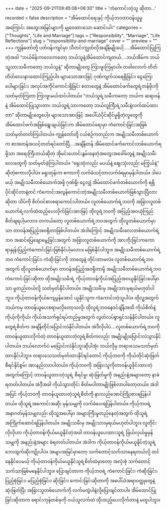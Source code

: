 +++
date = "2025-09-21T09:45:06+06:30"
title = 'ကံကောင်းတဲ့သူ ဆိုတာ…'
recorded = false
description = "အိမ်ထောင်ရေးနှင့် ကိုယ့်ဘဝတာဝန်ယူမှုအကြောင်း အတွေးအမြင်များကို မျှဝေထားသော ဆောင်းပါး"
categories = ["Thoughts", "Life and Marriage"]
tags = ["Responsibility", "Marriage", "Life Reflections"]
slug = "responsibility-and-marriage"
cover = ""
preview = ""
+++
ကျွန်တော်တို့ ပတ်ဝန်းကျင်မှာ သီတင်းကျွတ်လိုအချိန်မျိုးပေါ့…..အိမ်ထောင်ပြုကြတဲ့အခါ “ဘယ်မိန်းကလေးကတော့ ဘယ်သူနဲ့အိမ်ထောင်ကျတယ်….ဘယ်အိမ်က ဘယ်သူ့သားသမီးကတော့ ဘယ်သူနဲ့” ဆိုတာမျိုးတွေ ကြားဖူးကြမှာပါ။ တခါလောက် တိတ်တိတ်လေးနားထောင်ကြည့်ပါ။ များသောအားဖြင့် ဂုဏ်ကျက်သရေရှိခြင်း၊ ငွေကြေးပေါများခြင်း၊ အလုပ်အကိုင်ကောင်းရှိခြင်း စတာတွေနဲ့ အိမ်ထောင်ဖက်တွေရဲ့တန်ဖိုးကို သတ်မှတ်ကြတာ ကြားဖူးမယ်ထင်ပါတယ်။ “ဘယ်သူရဲ့သမီးကတော့ ဘယ်က ဆရာဝန်နဲ့ အိမ်ထောင်ပြုသွားတာ၊ ဘယ်သူ့ရဲ့သားကတော့ ဘယ်လူကြီးရဲ့သမီးနဲ့လက်ထပ်ထားတာ” ဆိုတာမျိုးတွေပေါ့။
များသောအားဖြင့် အပေါ်ယံပိုင်ဆိုင်မှုရှိတဲ့လူတွေကို အိမ်ထောင်ဖက်အဖြစ်ရွေးချယ်ခြင်းက အိမ်ထောင်ရေးမှာ ကံကောင်းခြင်းအဖြစ်သတ်မှတ်တတ်ကြပါတယ်။ ကျွန်တော်တို့ ငယ်စဉ်ကတည်းက အမျိုးသမီးတစ်ယောက်က စာအတန်အသင့်တတ်ရင်တော်ပြီ….အချိန်တန် အိမ်ထောင်ဖက်ကောင်းတစ်ယောက်ရဖို့သာ အရေးကြီးတယ်ဆိုတဲ့ အိုမင်းဟောင်းနွမ်းနေတဲ့အတွေးအခေါ်တွေနဲ့ အမျိုးသမီးလေးတွေကို သတ်မှတ်ခဲ့ကြပါတယ်။ “ရှေးထုံးလည်း မပယ်နဲ့ ဈေးသုံးလည်း မကြွယ်နဲ့” ဆိုတဲ့စကားလိုပါပဲ။ ရှေးတုန်းက စကားကို လက်ခံသင့်တာလက်ခံရမှာမှန်ပါတယ်။ ဒါပေမယ့် အမျိုးသမီးတစ်ယောက်အဖို့ ဂုဏ်ရှိ၊ ငွေလျှံ အိမ်ထောင်ဖက်တစ်ယောက်ကို ရရှိပိုင်ဆိုင်တာနဲ့တင် ကံကောင်းအလွန်ကောင်းတဲ့အမျိုးသမီးတစ်ယောက်ဖြစ်သွားပြီလား ဆိုတာ သိပ်ကို စိတ်ဝင်စားစရာကောင်းပါတယ်။
လူတစ်ယောက်ရဲ့ဘဝကို အခြားလူတစ်ယောက်ရဲ့လက်ထဲထည့်ပေးလိုက်ခြင်းအားဖြင့် ထိုလူရဲ့ဘဝကို အပြည့်အဝယုံကြည်စိတ်ချရပါ့မလား။ တကယ်တော့ လူတစ်ယောက်ရဲ့ဘဝအတွက် ထိုလူတစ်ယောက်မှာသာ တာဝန်အပြည့်အဝရှိတာဖြစ်ပါတယ်။ အဲဒါကြောင့် အမျိုးသမီးလေးတစ်ယောက်ရဲ့ဘ၀ အဆင်ပြေချောမွေ့ခြင်းအတွက် အခြားလူတစ်ယောက်ကို အားကိုးခြင်းကကော ရာနှုန်းပြည့်ကံကောင်းခြင်းဖြစ်နိုင်ပါ့မလား။ မဖြစ်နိုင်ပါဘူး။ အမျိုးသမီးတစ်ယောက်ရဲ့ဘ၀ ကံကောင်းခြင်း၊ ကံဆိုးခြင်းကို ဘာတွေနဲ့ တိုင်းတာမလဲ။ လူတစ်ယောက်ရဲ့ဘဝအတွက် ထိုလူတစ်ယောက်မှာ တာဝန်အပြည့်အဝရှိတာမို့ အမျိုးသမီးတစ်ယောက်ရဲ့ဘဝကံကောင်းခြင်းဆိုတာ ထိုအမျိုးသမီးရဲ့ ကိုယ့်တာဝန်ကိုယ်အပြည့်အဝယူနိုင်ခြင်းပေါ်မှာသာ မူတည်တယ်လို့ သတ်မှတ်နိုင်ပါတယ်။ အမျိုးသမီးမှ အမျိုးသားမှရယ်မဟုတ်ပါဘူး။ ကိုယ့်တာဝန်ကိုယ်ကျေပွန်အောင် ယူနိုင်သူက ကံကောင်းတဲ့သူပါပဲ။ ထိုလူ့အတွက် ဘယ်ကမှ တာဝန်ယူပေးစရာမလိုတော့သလို၊ ထိုလူရဲ့ဘဝနေဝင်ချိန်အထိ ကိုယ်စိတ်နဲ့ကိုယ့်ကိုကိုယ်၊ ကိုယ်အသက်ရှင်ရပ်တည်မှုအတွက် လွတ်လပ်စွာရှင်သန်နိုင်ပါတယ်။
လူတွေရဲ့စိတ်က အချိန်တိုင်းပြောင်းလဲနိုင်ပါတယ်။ အဲဒီလိုပါပဲ….လူတစ်ယောက်ရဲ့ဘဝကို တာဝန်ယူထားလိုက်တဲ့ တာဝန်ယူထားတဲ့လူရဲ့စိတ်ကလည်း အမျိုးမျိုးပြောင်းလဲသွားနိုင်ပါတယ်။ ဘယ်လောက်ပဲ မပြောင်းလဲနိုင်ဘူးဆိုပါအုံး ဘယ်လိုမှ တရားသေမသတ်မှတ်ထားနိုင်ပါဘူး။ တရားသေသတ်မှတ်ထားနိုင်ရင်တောင် ကိုယ့်ဘဝကို ကိုယ်တိုင်ဆုံးဖြတ်စီရင်နိုင်စွမ်း အားနည်းလာပါတယ်။ ကိုယ့်ဘဝကို အခြားသူကိုတာဝန်ယူခိုင်းထားတဲ့အတွက်ကြောင့် တာဝန်ယူထားတဲ့သူရဲ့ စီရင်မှု၊ ဆုံးဖြတ်မှုကို အနည်းနဲ့အများတော့ နာခံရတတ်ပါတယ်။ အဲဒီ့အခါ ကိုယ်သွားတိုင်း စိတ်မပါတာမျိုးဖြစ်လာပါတော့တယ်။
အဲဒါအပြင် ကိုယ့်ဘဝကို တာဝန်ယူထားတဲ့သူရဲ့စိတ်ကို နားလည်အောင်ကြိုးစားရပြန်ပါတယ်။ ထိုသူရဲ့အကောင်းအဆိုး မှန်သမျှကို လက်ခံပေးရပြန်ပါတယ်။ ကိုယ့်ဘဝရဲ့အနာဂတ်မှန်သမျှလည်း ထိုသူ့အပေါ်မှာ အများကြီးမူတည်နေတဲ့အတွက် ထိုသူရဲ့အကြိုက်ဆောင်ရပြန်ပါတယ်။ အမျိုးသမီးမှ အမျိုးသားမှရယ်မဟုတ်ပါဘူး။ လူတိုင်းလိုလိုဟာ ကိုယ့်တာဝန်ကိုယ်မယူနိုင်တဲ့အခါ တာဝန်ယူပေးထားသူရဲ့ ခြယ်လှယ်မှုမှန်သမျှကို အနည်းနဲ့အများ ခံရတတ်ပါတယ်။ အဲဒါက ကိုယ့်တာဝန်ကိုယ်မယူနိုင်တဲ့သူရဲ့ ဘေးထွက်ဆိုးကျိုးပါပဲ။ အများအမြင်မှာတော့ သက်တောင့်သက်သာနေရတယ်လို့ ထင်နေနိုင်ပေမယ့် ကိုယ့်တာဝန်ကိုယ်မယူနိုင်သူရဲ့စိတ်ထဲမှာတော့ အလုံးစုံ သက်တောင့်သက်သာဖြစ်မနေနိုင်ပါဘူး။
ပြောချင်တာက ကိုယ့်ဘဝရဲ့ ကံကောင်းခြင်း၊ ကံဆိုးခြင်း၊ ပြည့်စုံခြင်း၊ မပြည့်စုံခြင်း၊ ဆိုးခြင်း၊ ကောင်းခြင်းဆိုတာကို အပေါ်ယံအရာဝတ္ထုတွေနဲ့ဆုံးဖြတ်ပြီး အခြားသူတစ်ယောက်ကို လက်မတွဲပါနဲ့လို့ပြောချင်တာပါ။ အိမ်ထောင်ပြုခြင်းဆိုတာက ရောင်းကုန်တစ်ခုကို ဝယ်သူလက်ထဲ ထိုးထည့်ပေးလိုက်တာနဲ့ မတူပါဘူး။ 